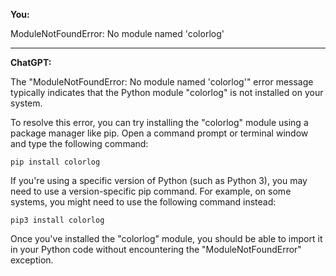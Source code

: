 **You:**

ModuleNotFoundError: No module named 'colorlog'

* * *

**ChatGPT:**

The "ModuleNotFoundError: No module named 'colorlog'" error message typically indicates that the Python module "colorlog" is not installed on your system.

To resolve this error, you can try installing the "colorlog" module using a package manager like pip. Open a command prompt or terminal window and type the following command:

```
pip install colorlog
```

If you're using a specific version of Python (such as Python 3), you may need to use a version-specific pip command. For example, on some systems, you might need to use the following command instead:

```
pip3 install colorlog
```

Once you've installed the "colorlog" module, you should be able to import it in your Python code without encountering the "ModuleNotFoundError" exception.